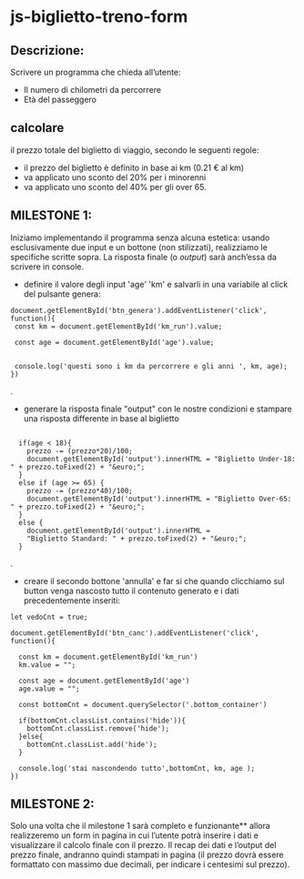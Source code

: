 js-biglietto-treno-form
===
## Descrizione:
Scrivere un programma che chieda all’utente:
- Il numero di chilometri da percorrere
- Età del passeggero
## calcolare 
il prezzo totale del biglietto di viaggio, secondo le seguenti regole:
- il prezzo del biglietto è definito in base ai km (0.21 € al km)
- va applicato uno sconto del 20% per i minorenni
- va applicato uno sconto del 40% per gli over 65.


## **MILESTONE 1:**
Iniziamo implementando il programma senza alcuna estetica: usando esclusivamente due input e un bottone (non stilizzati), realizziamo le specifiche scritte sopra. La risposta finale (o *output*) sarà anch’essa da scrivere in console.

- definire il valore degli input 'age' 'km' e salvarli in una variabile al click del pulsante genera:

 ```
 document.getElementById('btn_genera').addEventListener('click', function(){
  const km = document.getElementById('km_run').value;

  const age = document.getElementById('age').value;


  console.log('questi sono i km da percorrere e gli anni ', km, age);
})
 
  ```
.
- generare la risposta finale "output" con le nostre condizioni e stampare una risposta differente in base al biglietto

```

  if(age < 18){
    prezzo -= (prezzo*20)/100;
    document.getElementById('output').innerHTML = "Biglietto Under-18: " + prezzo.toFixed(2) + "&euro;";
  }
  else if (age >= 65) {
    prezzo -= (prezzo*40)/100;
    document.getElementById('output').innerHTML = "Biglietto Over-65: " + prezzo.toFixed(2) + "&euro;";
  }
  else {
    document.getElementById('output').innerHTML =
    "Biglietto Standard: " + prezzo.toFixed(2) + "&euro;";
  }

  ```
.
- creare il secondo bottone 'annulla' e far si che quando clicchiamo sul button venga nascosto tutto il contenuto generato e i dati precedentemente inseriti: 

```
let vedoCnt = true;

document.getElementById('btn_canc').addEventListener('click', function(){

  const km = document.getElementById('km_run')
  km.value = "";

  const age = document.getElementById('age')
  age.value = "";

  const bottomCnt = document.querySelector('.bottom_container')

  if(bottomCnt.classList.contains('hide')){
    bottomCnt.classList.remove('hide');
  }else{
    bottomCnt.classList.add('hide');
  }

  console.log('stai nascondendo tutto',bottomCnt, km, age );
})

  ```




## **MILESTONE 2**:
Solo una volta che il milestone 1 sarà completo e funzionante** allora realizzeremo un form in pagina in cui l’utente potrà inserire i dati e visualizzare il calcolo finale con il prezzo.
Il recap dei dati e l’output del prezzo finale, andranno quindi stampati in pagina (il prezzo dovrà essere formattato con massimo due decimali, per indicare i centesimi sul prezzo).


